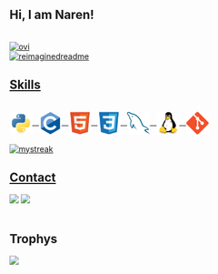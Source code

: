 
## Hi, I am Naren! 
</br>
 <div>
  <a href="https://github.com/narenmicom">
   <img src="https://github-readme-stats.vercel.app/api/top-langs?username=narenmicom&show_icons=true&locale=en&layout=compact&theme=chartreuse-dark" alt="ovi" /><br>
   <img src="https://myreadme.vercel.app/api/embed/narenmicom?panels=userstatistics,toprepositories,toplanguages,commitgraph" alt="reimaginedreadme" />
</div>
 
 ## Skills
<div style="display: inline_block"><br>
  <img height="40" align="center" alt="Python" height="30" width="40" src="https://github.com/devicons/devicon/blob/master/icons/python/python-original.svg">
&nbsp
  <img height="40" align="center" alt="C" height="30" width="40" src="https://github.com/devicons/devicon/blob/master/icons/c/c-original.svg">
 &nbsp
  <img height="40" align="center" alt="HTML" height="30" width="40" src="https://raw.githubusercontent.com/devicons/devicon/master/icons/html5/html5-original.svg">
 &nbsp
  <img height="40" align="center" alt="CSS" height="30" width="40" src="https://raw.githubusercontent.com/devicons/devicon/master/icons/css3/css3-original.svg">
 &nbsp
   <img height="40" align="center" alt="MySQL" height="30" width="40" src="https://github.com/devicons/devicon/blob/master/icons/mysql/mysql-original.svg">
 &nbsp
   <img height="40" align="center" alt="Linux" height="30" width="40" src="https://github.com/devicons/devicon/blob/master/icons/linux/linux-original.svg">
 &nbsp
   <img height="40" align="center" alt="Git" height="30" width="40" src="https://github.com/devicons/devicon/blob/master/icons/git/git-original.svg">
</div>
  
</br>

<img src="https://github-readme-streak-stats.herokuapp.com/?user=narenmicom&theme=tokyonight" alt="mystreak"/>

## Contact 
<div> 
  <a href="https://www.linkedin.com/in/narayan-kumar-977aa0214/" target="_blank"><img src="https://img.shields.io/badge/-LinkedIn-%230077B5?style=for-the-badge&logo=linkedin&logoColor=white" target="_blank"></a> 
  <a href = "mailto: narenmicom@gmail.com"><img src="https://img.shields.io/badge/-Gmail-%23333?style=for-the-badge&logo=gmail&logoColor=white" target="_blank"></a>
 </br>
</br>
 
## Trophys
<div>
 
 <img src="https://github-profile-trophy.vercel.app/?username=narenmicom&theme=juicyfresh&no-bg=true" />
</div>
 
</div>
